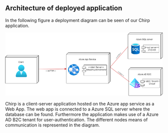 ## Architecture of deployed application
In the following figure a deployment diagram can be seen of our Chirp application.

![Deploy diagram](Images/DeploymentDiagram.png)

Chirp is a client-server application hosted on the Azure app service as a Web App. The web app is connected to a Azure SQL server where the database can be found. Furthermore the application makes use of a Azure AD B2C tenant for user-authentication. The different nodes means of communication is represented in the diagram.
